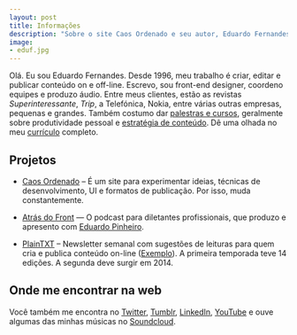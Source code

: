 ```yaml
---
layout: post
title: Informações
description: "Sobre o site Caos Ordenado e seu autor, Eduardo Fernandes"
image:
- eduf.jpg
---
```


Olá. Eu sou Eduardo Fernandes. Desde 1996, meu trabalho é criar, editar e publicar conteúdo on e off-line. Escrevo, sou front-end designer, coordeno equipes e produzo áudio. Entre meus clientes, estão as revistas *Superinteressante*, *Trip*, a Telefónica, Nokia, entre várias outras empresas, pequenas e grandes. Também costumo dar [palestras e cursos](http://caosordenado.com/apresentacoes.html), geralmente sobre produtividade pessoal e [estratégia de conteúdo](http://caosordenado.com/curso-de-estrategia-de-conteudo/). Dê uma olhada no meu [currículo](http://caosordenado.com/curriculo.html) completo.

## Projetos
- [Caos Ordenado][1] – É um site para experimentar ideias, técnicas de desenvolvimento, UI e formatos de publicação. Por isso, muda constantemente.

- [Atrás do Front][2] — O podcast para diletantes profissionais, que produzo e apresento com [Eduardo Pinheiro][3].

- [PlainTXT][4] – Newsletter semanal com sugestões de leituras para quem cria e publica conteúdo on-line ([Exemplo][5]). A primeira temporada teve 14 edições. A segunda deve surgir em 2014.

   [1]: http://caosordenado.com
   [2]: http://atrasdofront.tumblr.com
   [3]: http://tzal.org
   [4]: http://caosordenado.us5.list-manage.com/subscribe?u=54a934b9aa7d008b9bb575d47&id=6f4f7427e5
   [5]: http://us5.campaign-archive2.com/?u=54a934b9aa7d008b9bb575d47&id=120602445d

## Onde me encontrar na web

Você também me encontra no [Twitter][6], [Tumblr][7], [LinkedIn][8], [YouTube][9] e ouve algumas das minhas músicas no [Soundcloud][10].

   [6]: http://twitter.com/eduf
   [7]: http://eduf.tumblr.com
   [8]: http://br.linkedin.com/in/eduardofernandes
   [9]: http://youtube.com/eduardofernandex
   [10]: http://soundcloud.com/eduf
